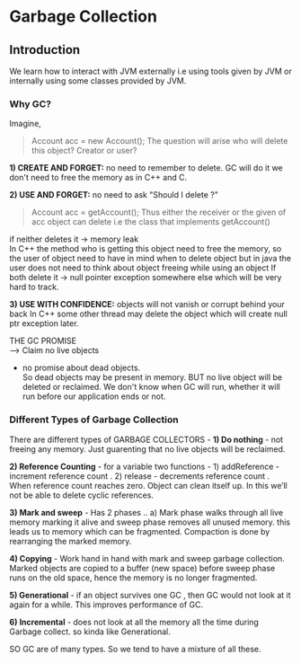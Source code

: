 # Garbage Collection

## Introduction 

We learn how to interact with JVM externally i.e using tools given by JVM or internally using some classes provided by JVM.  

### Why GC?
Imagine,  
> Account acc = new Account();
The question will arise who will delete this object? Creator or user?  

**1) CREATE AND FORGET:** no need to remember to delete. GC will do it
we don't need to free the memory as in C++ and C.  

**2) USE AND FORGET:** no need to ask "Should I delete ?"  

> Account acc = getAccount();
Thus either the receiver or the given of acc object can delete i.e the class that implements getAccount()  

if neither deletes it -> memory leak  
In C++ the method who is getting this object need to free the memory, so the user of object need to have in mind when to delete   object but in java the user does not need to think about object freeing while using an object
If both delete it -> null pointer exception somewhere else which will be very hard to track.  

**3) USE WITH CONFIDENCE:** objects will not vanish or corrupt behind your back
In C++ some other thread may delete the object which will create null ptr exception later.

THE GC PROMISE  
--> Claim no live objects  
  - no promise about dead objects.  
So dead objects may be present in memory. BUT no live object will be deleted or reclaimed. 
We don't know when GC will run, whether it will run before our application ends or not.


### Different Types of Garbage Collection
There are different types of GARBAGE COLLECTORS -
**1) Do nothing** - not freeing any memory. Just guarenting that no live objects will be reclaimed.

**2) Reference Counting** - for a variable two functions - 
    1) addReference - increment reference count . 
    2) release - decrements reference count . When reference count reaches zero. Object can clean itself up.
In this we’ll not be able to delete cyclic references.

**3) Mark and sweep** - Has 2 phases .. a) Mark phase walks through all live memory marking it alive and sweep phase removes all unused memory.
this leads us to memory which can be fragmented.
Compaction is done by rearranging the marked memory.

**4) Copying** - Work hand in hand with mark and sweep garbage collection. Marked objects are copied to a buffer (new space) before sweep phase runs on the old space, hence the memory is no longer fragmented.

**5) Generational** - if an object survives one GC , then GC would not look at it again for a while. This improves performance of GC.

**6) Incremental** - does not look at all the memory all the time during Garbage collect. so kinda like Generational.

SO GC are of many types. So we tend to have a mixture of all these.
